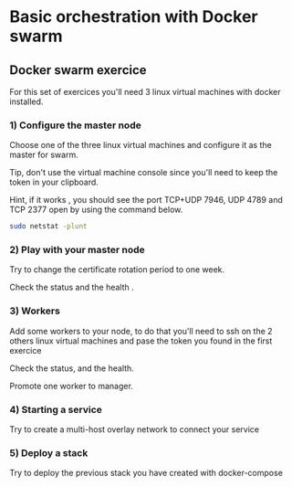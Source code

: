 # Basic orchestration with Docker swarm

## Docker swarm exercice

For this set of exercices you'll need 3 linux virtual machines with docker installed.

### 1) Configure the master node

Choose one of the three linux virtual machines and configure it as the master for swarm.

Tip, don't use the virtual machine console since you'll need to keep the token in your clipboard.

Hint, if it works , you should see the port TCP+UDP 7946, UDP 4789 and TCP 2377 open by using the command below.

``` bash
sudo netstat -plunt
```

### 2) Play with your master node

Try to change the certificate rotation period to one week.

Check the status and the health .

### 3) Workers

Add some workers to your node, to do that you'll need to ssh on the 2 others linux virtual machines and pase the token you found in the first exercice

Check the status, and the health.

Promote one worker to manager.

### 4) Starting a service

Try to create a multi-host overlay network to connect your service

### 5) Deploy a stack

Try to deploy the previous stack you have created with docker-compose
